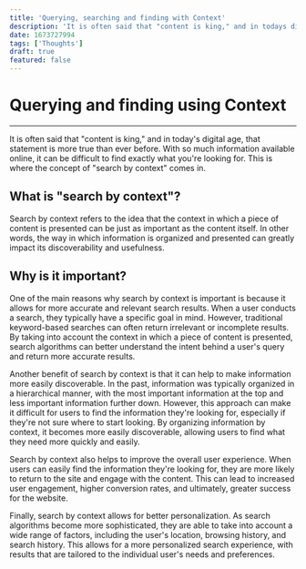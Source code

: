 ```yaml
---
title: 'Querying, searching and finding with Context'
description: 'It is often said that "content is king," and in todays digital age, that statement is more true than ever before. With so much information available online, it can be difficult to find exactly what youre looking for. This is where the concept of "search by context" comes in.'
date: 1673727994
tags: ['Thoughts']
draft: true
featured: false
---
```


# Querying and finding using Context

---

It is often said that "content is king," and in today's digital age, that statement is more true than ever before. With so much information available online, it can be difficult to find exactly what you're looking for. This is where the concept of "search by context" comes in.

## What is "search by context"?

Search by context refers to the idea that the context in which a piece of content is presented can be just as important as the content itself. In other words, the way in which information is organized and presented can greatly impact its discoverability and usefulness.

## Why is it important?

One of the main reasons why search by context is important is because it allows for more accurate and relevant search results. When a user conducts a search, they typically have a specific goal in mind. However, traditional keyword-based searches can often return irrelevant or incomplete results. By taking into account the context in which a piece of content is presented, search algorithms can better understand the intent behind a user's query and return more accurate results.

Another benefit of search by context is that it can help to make information more easily discoverable. In the past, information was typically organized in a hierarchical manner, with the most important information at the top and less important information further down. However, this approach can make it difficult for users to find the information they're looking for, especially if they're not sure where to start looking. By organizing information by context, it becomes more easily discoverable, allowing users to find what they need more quickly and easily.

Search by context also helps to improve the overall user experience. When users can easily find the information they're looking for, they are more likely to return to the site and engage with the content. This can lead to increased user engagement, higher conversion rates, and ultimately, greater success for the website.

Finally, search by context allows for better personalization. As search algorithms become more sophisticated, they are able to take into account a wide range of factors, including the user's location, browsing history, and search history. This allows for a more personalized search experience, with results that are tailored to the individual user's needs and preferences.
